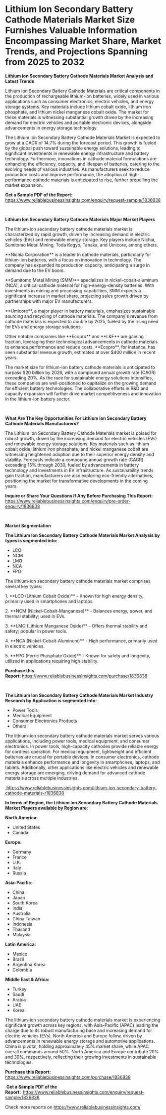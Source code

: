 <p><h1>Lithium Ion Secondary Battery Cathode Materials Market Size Furnishes Valuable Information Encompassing Market Share, Market Trends, and Projections Spanning from 2025 to 2032</h1></p><p><strong>Lithium Ion Secondary Battery Cathode Materials Market Analysis and Latest Trends</strong></p>
<p><p>Lithium Ion Secondary Battery Cathode Materials are critical components in the production of rechargeable lithium-ion batteries, widely used in various applications such as consumer electronics, electric vehicles, and energy storage systems. Key materials include lithium cobalt oxide, lithium iron phosphate, and lithium nickel manganese cobalt oxide. The market for these materials is witnessing substantial growth driven by the increasing demand for electric vehicles and portable electronic devices, alongside advancements in energy storage technology.</p><p>The Lithium Ion Secondary Battery Cathode Materials Market is expected to grow at a CAGR of 14.7% during the forecast period. This growth is fueled by the global push toward sustainable energy solutions, leading to significant investments in renewable energy infrastructure and battery technology. Furthermore, innovations in cathode material formulations are enhancing the efficiency, capacity, and lifespan of batteries, catering to the evolving needs of various industries. As manufacturers seek to reduce production costs and improve performance, the adoption of high-performance cathode materials is anticipated to rise, further propelling the market expansion.</p></p>
<p><strong>Get a Sample PDF of the Report:&nbsp;</strong> <a href="https://www.reliablebusinessinsights.com/enquiry/request-sample/1836838?utm_campaign=2820&utm_medium=2&utm_source=Github&utm_content=ia&utm_term=26032025&utm_id=lithium-ion-secondary-battery-cathode-materials">https://www.reliablebusinessinsights.com/enquiry/request-sample/1836838</a></p>
<p>&nbsp;</p>
<p><strong>Lithium Ion Secondary Battery Cathode Materials Major Market Players</strong></p>
<p><p>The lithium-ion secondary battery cathode materials market is characterized by rapid growth, driven by increasing demand in electric vehicles (EVs) and renewable energy storage. Key players include Nichia, Sumitomo Metal Mining, Toda Kogyo, Tanaka, and Umicore, among others. </p><p>**Nichia Corporation** is a leader in cathode materials, particularly for lithium-ion batteries, with a focus on innovation in technology. The company has expanded its production capacity, anticipating a surge in demand due to the EV boom. </p><p>**Sumitomo Metal Mining (SMM)** specializes in nickel-cobalt-aluminum (NCA), a critical cathode material for high-energy-density batteries. With investments in mining and processing capabilities, SMM expects a significant increase in market share, projecting sales growth driven by partnerships with major EV manufacturers.</p><p>**Umicore**, a major player in battery materials, emphasizes sustainable sourcing and recycling of cathode materials. The company's revenue from cathode materials is expected to double by 2025, fueled by the rising need for EVs and energy storage solutions.</p><p>Other notable companies like **Ecopro** and **L&F** are gaining traction, leveraging their technological advancements in cathode materials to enhance performance and reduce costs. **Ecopro**, for instance, has seen substantial revenue growth, estimated at over $400 million in recent years.</p><p>The market size for lithium-ion battery cathode materials is anticipated to surpass $20 billion by 2026, with a compound annual growth rate (CAGR) exceeding 20%. As the race for sustainable energy solutions intensifies, these companies are well-positioned to capitalize on the growing demand for efficient battery technologies. The collaborative efforts in R&D and capacity expansion will further drive market competitiveness and innovation in the lithium-ion battery sector.</p></p>
<p>&nbsp;</p>
<p><strong>What Are The Key Opportunities For Lithium Ion Secondary Battery Cathode Materials Manufacturers?</strong></p>
<p><p>The Lithium Ion Secondary Battery Cathode Materials market is poised for robust growth, driven by the increasing demand for electric vehicles (EVs) and renewable energy storage solutions. Key materials such as lithium cobalt oxide, lithium iron phosphate, and nickel manganese cobalt are witnessing heightened adoption due to their superior energy density and stability. Forecasts indicate a compound annual growth rate (CAGR) exceeding 15% through 2030, fueled by advancements in battery technology and investments in EV infrastructure. As sustainability trends gain traction, manufacturers are also exploring eco-friendly alternatives, positioning the market for transformative developments in the coming years.</p></p>
<p><strong>Inquire or Share Your Questions If Any Before Purchasing This Report:</strong> <a href="https://www.reliablebusinessinsights.com/enquiry/pre-order-enquiry/1836838?utm_campaign=2820&utm_medium=2&utm_source=Github&utm_content=ia&utm_term=26032025&utm_id=lithium-ion-secondary-battery-cathode-materials">https://www.reliablebusinessinsights.com/enquiry/pre-order-enquiry/1836838</a></p>
<p>&nbsp;</p>
<p><strong>Market Segmentation</strong></p>
<p><strong>The Lithium Ion Secondary Battery Cathode Materials Market Analysis by types is segmented into:</strong></p>
<p><ul><li>LCO</li><li>NCM</li><li>LMO</li><li>NCA</li><li>FPO</li></ul></p>
<p><p>The lithium-ion secondary battery cathode materials market comprises several key types: </p><p>1. **LCO (Lithium Cobalt Oxide)** - Known for high energy density, primarily used in smartphones and laptops.</p><p>2. **NCM (Nickel-Cobalt-Manganese)** - Balances energy, power, and thermal stability; used in EVs.</p><p>3. **LMO (Lithium Manganese Oxide)** - Offers thermal stability and safety; popular in power tools.</p><p>4. **NCA (Nickel-Cobalt-Aluminum)** - High performance, primarily used in electric vehicles.</p><p>5. **FPO (Ferric Phosphate Oxide)** - Known for safety and longevity, utilized in applications requiring high stability.</p></p>
<p><strong>Purchase this Report:&nbsp;</strong><a href="https://www.reliablebusinessinsights.com/purchase/1836838?utm_campaign=2820&utm_medium=2&utm_source=Github&utm_content=ia&utm_term=26032025&utm_id=lithium-ion-secondary-battery-cathode-materials">https://www.reliablebusinessinsights.com/purchase/1836838</a></p>
<p>&nbsp;</p>
<p><strong>The Lithium Ion Secondary Battery Cathode Materials Market Industry Research by Application is segmented into:</strong></p>
<p><ul><li>Power Tools</li><li>Medical Equipment</li><li>Consumer Electronics Products</li><li>Others</li></ul></p>
<p><p>The lithium-ion secondary battery cathode materials market serves various applications, including power tools, medical equipment, and consumer electronics. In power tools, high-capacity cathodes provide reliable energy for cordless operation. For medical equipment, lightweight and efficient batteries are crucial for portable devices. In consumer electronics, cathode materials enhance performance and longevity in smartphones, laptops, and tablets. Additionally, other applications like electric vehicles and renewable energy storage are emerging, driving demand for advanced cathode materials across multiple industries.</p></p>
<p><a href="https://www.reliablebusinessinsights.com/lithium-ion-secondary-battery-cathode-materials-r1836838?utm_campaign=2820&utm_medium=2&utm_source=Github&utm_content=ia&utm_term=26032025&utm_id=lithium-ion-secondary-battery-cathode-materials">&nbsp;https://www.reliablebusinessinsights.com/lithium-ion-secondary-battery-cathode-materials-r1836838</a></p>
<p><strong>In terms of Region, the Lithium Ion Secondary Battery Cathode Materials Market Players available by Region are:</strong></p>
<p>
    <p> <strong> North America: </strong>
        <ul>
            <li>United States</li>
            <li>Canada</li>
        </ul>
        </p> 
    <p> <strong> Europe: </strong>
        <ul>
            <li>Germany</li>
            <li>France</li>
            <li>U.K.</li>
            <li>Italy</li>
            <li>Russia</li>
        </ul>
        </p> 
    <p> <strong> Asia-Pacific: </strong>
        <ul>
            <li>China</li>
            <li>Japan</li>
            <li>South Korea</li>
            <li>India</li>
            <li>Australia</li>
            <li>China Taiwan</li>
            <li>Indonesia</li>
            <li>Thailand</li>
            <li>Malaysia</li>
        </ul>
        </p> 
    <p> <strong> Latin America: </strong>
        <ul>
            <li>Mexico</li>
            <li>Brazil</li>
            <li>Argentina Korea</li>
            <li>Colombia</li>
        </ul>
        </p> 
    <p> <strong> Middle East & Africa: </strong>
        <ul>
            <li>Turkey</li>
            <li>Saudi</li>
            <li>Arabia</li>
            <li>UAE</li>
            <li>Korea</li>
        </ul>
    </p>
    </p>
<p><p>The lithium-ion secondary battery cathode materials market is experiencing significant growth across key regions, with Asia-Pacific (APAC) leading the charge due to its robust manufacturing base and increasing demand for electric vehicles (EVs). North America and Europe follow, driven by advancements in renewable energy storage and automotive applications. China is pivotal, holding approximately 45% market share, while APAC overall commands around 50%. North America and Europe contribute 20% and 30%, respectively, reflecting their growing investments in sustainable technologies.</p></p>
<p><strong>Purchase this Report: </strong><a href="https://www.reliablebusinessinsights.com/purchase/1836838?utm_campaign=2820&utm_medium=2&utm_source=Github&utm_content=ia&utm_term=26032025&utm_id=lithium-ion-secondary-battery-cathode-materials">https://www.reliablebusinessinsights.com/purchase/1836838</a></p>
<p>&nbsp;<strong>Get a Sample PDF of the Report:&nbsp;&nbsp;</strong><a href="https://www.reliablebusinessinsights.com/enquiry/request-sample/1836838?utm_campaign=2820&utm_medium=2&utm_source=Github&utm_content=ia&utm_term=26032025&utm_id=lithium-ion-secondary-battery-cathode-materials">https://www.reliablebusinessinsights.com/enquiry/request-sample/1836838</a></p>
<p><strong></strong></p>
<p>Check more reports on <a href="https://www.reliablebusinessinsights.com/?utm_campaign=2820&utm_medium=2&utm_source=Github&utm_content=ia&utm_term=26032025&utm_id=lithium-ion-secondary-battery-cathode-materials">https://www.reliablebusinessinsights.com/</a></p>